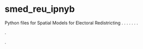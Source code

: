 # smed_reu_ipnyb
Python files for Spatial Models for Electoral Redistricting
.
.
.
.
.
.
.


.


.










